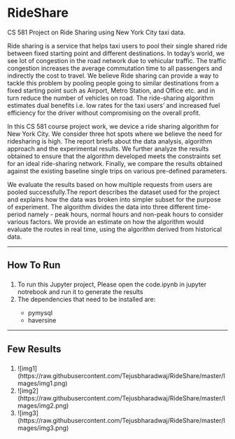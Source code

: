 # RideShare
CS 581 Project on Ride Sharing using New York City taxi data. 

Ride sharing is a service that helps taxi users to pool their single shared ride between fixed starting point and different destinations. In today’s world, we see lot of congestion in the road network due to vehicular traffic. The traffic congestion increases the average commutation time to all passengers and indirectly the cost to travel. We believe Ride sharing can provide a way to tackle this problem by pooling people going to similar destinations from a fixed starting point such as Airport, Metro Station, and Office etc. and in turn reduce the number of vehicles on road. The ride-sharing algorithm estimates dual benefits i.e. low rates for the taxi users’ and increased fuel efficiency for the driver without compromising on the overall profit.

In this CS 581 course project work, we device a ride sharing algorithm for New York City. We consider three hot spots where we believe the need for ridesharing is high. The report briefs about the data analysis, algorithm approach and the experimental results. We further analyze the results obtained to ensure that the algorithm developed meets the constraints set for an ideal ride-sharing network. Finally, we compare the results obtained against the existing baseline single trips on various pre-defined parameters.

We evaluate the results based on how multiple requests from users are pooled successfully.The report describes the dataset used for the project and explains how the data was broken into simpler subset for the purpose of experiment. The algorithm divides the data into three different time-period namely - peak hours, normal hours and non-peak hours to consider various factors. We provide an estimate on how the algorithm would evaluate the routes in real time, using the algorithm derived from historical data. 


- - - -

## How To Run
###
<ol>
<li>To run this Jupyter project, Please open the code.ipynb in jupyter notrebook and run it to generate the results</li>
<li>The dependencies that need to be installed are: </li> 
<ul>
<li>pymysql</li>
<li> haversine</li>
</ul>
</ol>

- - - -

## Few Results
###
<ol>
<li>![img1](https://raw.githubusercontent.com/Tejusbharadwaj/RideShare/master/Images/img1.png)</li>
<li>![img2](https://raw.githubusercontent.com/Tejusbharadwaj/RideShare/master/Images/img2.png)</li>
<li>![img3](https://raw.githubusercontent.com/Tejusbharadwaj/RideShare/master/Images/img3.png)</li>
</ol>

